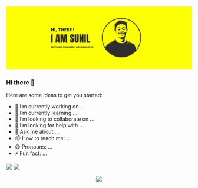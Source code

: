 ![MasterHead](./bannergit.jpg)

### Hi there 👋

Here are some ideas to get you started:

- 🔭 I’m currently working on ...
- 🌱 I’m currently learning ...
- 👯 I’m looking to collaborate on ...
- 🤔 I’m looking for help with ...
- 💬 Ask me about ...
- 📫 How to reach me: ...
- 😄 Pronouns: ...
- ⚡ Fun fact: ...

<p>
  <img src="https://github-readme-stats.vercel.app/api?username=sunilk4u&count_private=true&show_icons=true&theme=highcontrast" />
  <img src="https://github-readme-stats.vercel.app/api/top-langs/?username=sunilk4u&layout=compact&theme=highcontrast" />
</p>
<p>
  <p align="center"><img src="http://github-readme-streak-stats.herokuapp.com?user=sunilk4u&theme=highcontrast&border_radius=5" /></p>
</p>

